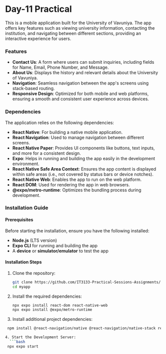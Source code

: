 # Day-11 Practical

This is a mobile application built for the University of Vavuniya. The app offers key features such as viewing university information, contacting the institution, and navigating between different sections, providing an interactive experience for users.

### Features

- **Contact Us**: A form where users can submit inquiries, including fields for Name, Email, Phone Number, and Message.
- **About Us**: Displays the history and relevant details about the University of Vavuniya.
- **Navigation**: Seamless navigation between the app's screens using stack-based routing.
- **Responsive Design**: Optimized for both mobile and web platforms, ensuring a smooth and consistent user experience across devices.

### Dependencies

The application relies on the following dependencies:

- **React Native**: For building a native mobile application.
- **React Navigation**: Used to manage navigation between different screens.
- **React Native Paper**: Provides UI components like buttons, text inputs, and more for a consistent design.
- **Expo**: Helps in running and building the app easily in the development environment.
- **React Native Safe Area Context**: Ensures the app content is displayed within safe areas (i.e., not covered by status bars or device notches).
- **React Native Web**: Enables the app to run on the web platform.
- **React DOM**: Used for rendering the app in web browsers.
- **@expo/metro-runtime**: Optimizes the bundling process during development.

### Installation Guide

#### Prerequisites

Before starting the installation, ensure you have the following installed:

- **Node.js** (LTS version)
- **Expo CLI** for running and building the app
- A **device** or **simulator/emulator** to test the app

#### Installation Steps

1. Clone the repository:
   ```bash
   git clone https://github.com/IT3133-Practical-Sessions-Assignments/Day11_Practicals
   cd myapp

2. Install the required dependencies:
   ```bash
   npx expo install react-dom react-native-web
   npx expo install @expo/metro-runtime

3. Install additional project dependencies:
  ```bash
   npm install @react-navigation/native @react-navigation/native-stack react-native-paper react-native-safe-area-context

4. Start the Development Server:
    ```bash
   npx expo start



